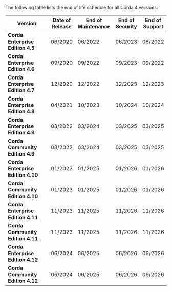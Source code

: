 The following table lists the end of life schedule for all Corda 4 versions:

<style>
table th:first-of-type {
    width: 40%;
}
table th:nth-of-type(2) {
    width: 15%;
}
table th:nth-of-type(3) {
    width: 15%;
}
table th:nth-of-type(4) {
    width: 15%;
}
table th:nth-of-type(5) {
    width: 15%;
}
</style>

| **Version**                       | **Date of Release** | **End of Maintenance** | **End of Security** | **End of Support** |
| --------------------------------- | ------------------- | ---------------------- | ------------------- | ------------------ |
| **Corda Enterprise Edition 4.5**  | 06/2020             | 06/2022                | 06/2023             | 06/2022            |
| **Corda Enterprise Edition 4.6**  | 09/2020             | 09/2022                | 09/2023             | 09/2022            |
| **Corda Enterprise Edition 4.7**  | 12/2020             | 12/2022                | 12/2023             | 12/2023            |
| **Corda Enterprise Edition 4.8**  | 04/2021             | 10/2023                | 10/2024             | 10/2024            |
| **Corda Enterprise Edition 4.9**  | 03/2022             | 03/2024                | 03/2025             | 03/2025            |
| **Corda Community Edition 4.9**   | 03/2022             | 03/2024                | 03/2025             | 03/2025            |
| **Corda Enterprise Edition 4.10** | 01/2023             | 01/2025                | 01/2026             | 01/2026            |
| **Corda Community Edition 4.10**  | 01/2023             | 01/2025                | 01/2026             | 01/2026            |
| **Corda Enterprise Edition 4.11** | 11/2023             | 11/2025                | 11/2026             | 11/2026            |
| **Corda Community Edition 4.11**  | 11/2023             | 11/2025                | 11/2026             | 11/2026            |
| **Corda Enterprise Edition 4.12** | 06/2024             | 06/2025                | 06/2026             | 06/2026            |
| **Corda Community Edition 4.12**  | 06/2024             | 06/2025                | 06/2026             | 06/2026            |

